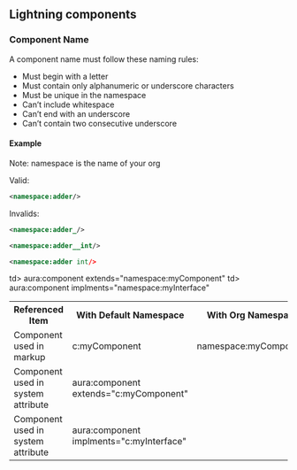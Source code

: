 ## Lightning components


### Component Name

A component name must follow these naming rules:

- Must begin with a letter
- Must contain only alphanumeric or underscore characters
- Must be unique in the namespace
- Can’t include whitespace
- Can’t end with an underscore
- Can’t contain two consecutive underscore

#### Example

Note: namespace is the name of your org


Valid:

```xml
<namespace:adder/>
```

Invalids:

```xml
<namespace:adder_/>

<namespace:adder__int/>

<namespace:adder int/>


```

<table>

 <tr>
   <th>Referenced Item</th>
   <th>With Default Namespace</th>
   <th>With Org Namespace</th>
 </tr>

 <tr>
   <td>Component used in markup	</td>
   <td> c:myComponent  </td>
   <td> namespace:myComponent </td>
 </tr>

 <tr>
   <td>Component used in system attribute	</td>
   <td> aura:component extends="c:myComponent" </td>
    td> aura:component extends="namespace:myComponent"</td>
 </tr>

 <tr>
   <td>Component used in system attribute	</td>
   <td> aura:component implments="c:myInterface" </td>
    td> aura:component implments="namespace:myInterface"</td>
 </tr>

</table>
